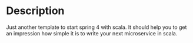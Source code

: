 # Description

Just another template to start spring 4 with scala. It should help you to get
an impression how simple it is to write your next microservice in scala.

